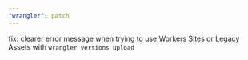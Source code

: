 ```yaml
---
"wrangler": patch
---
```


fix: clearer error message when trying to use Workers Sites or Legacy Assets with `wrangler versions upload`
